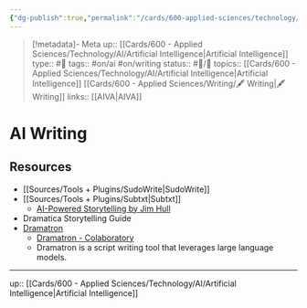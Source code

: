 ```yaml
---
{"dg-publish":true,"permalink":"/cards/600-applied-sciences/technology/ai/ai-writing/"}
---
```


> [!metadata]- Meta
> up:: [[Cards/600 - Applied Sciences/Technology/AI/Artificial Intelligence\|Artificial Intelligence]]
> type:: #📝 
> tags::  #on/ai #on/writing 
> status:: #📝/🌱 
> topics:: [[Cards/600 - Applied Sciences/Technology/AI/Artificial Intelligence\|Artificial Intelligence]] [[Cards/600 - Applied Sciences/Writing/🖋 Writing\|🖋 Writing]]
> links:: [[AIVA\|AIVA]]

# AI Writing

## Resources
- [[Sources/Tools + Plugins/SudoWrite\|SudoWrite]]
- [[Sources/Tools + Plugins/Subtxt\|Subtxt]]
	- [AI-Powered Storytelling by Jim Hull](https://maven.com/narrative-first/ai-powered-storytelling)
- Dramatica Storytelling Guide
- [Dramatron](https://deepmind.github.io/dramatron/)
	- [Dramatron - Colaboratory](https://colab.research.google.com/github/deepmind/dramatron/blob/main/colab/dramatron.ipynb#scrollTo=qiKa4EVKDbIZ)
	- Dramatron is a script writing tool that leverages large language models. 


---
up:: [[Cards/600 - Applied Sciences/Technology/AI/Artificial Intelligence\|Artificial Intelligence]]

